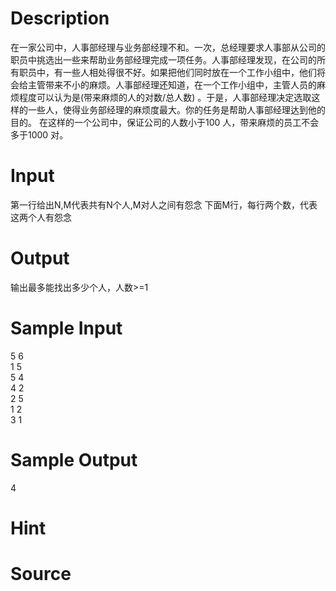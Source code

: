 
# Description

<div class="content">在一家公司中，人事部经理与业务部经理不和。一次，总经理要求人事部从公司的职员中挑选出一些来帮助业务部经理完成一项任务。人事部经理发现，在公司的所有职员中，有一些人相处得很不好。如果把他们同时放在一个工作小组中，他们将会给主管带来不小的麻烦。人事部经理还知道，在一个工作小组中，主管人员的麻烦程度可以认为是(带来麻烦的人的对数/总人数) 。于是，人事部经理决定选取这样的一些人，使得业务部经理的麻烦度最大。你的任务是帮助人事部经理达到他的目的。
在这样的一个公司中，保证公司的人数小于100 人，带来麻烦的员工不会多于1000 对。
</div>

# Input

<div class="content">第一行给出N,M代表共有N个人,M对人之间有怨念
下面M行，每行两个数，代表这两个人有怨念</div>

# Output

<div class="content">输出最多能找出多少个人，人数&gt;=1</div>

# Sample Input

<div class="content"><span class="sampledata">5 6<br/>
1 5<br/>
5 4<br/>
4 2<br/>
2 5<br/>
1 2<br/>
3 1<br/>
</span></div>

# Sample Output

<div class="content"><span class="sampledata">4</span></div>

# Hint

<div class="content"><p></p></div>

# Source

<div class="content"><p><a href="problemset.php?search="></a></p></div>

